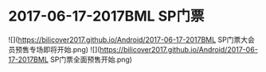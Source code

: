# 2017-06-17-2017BML SP门票
![](https://bilicover2017.github.io/Android/2017-06-17-2017BML SP门票大会员预售专场即将开始.png)
![](https://bilicover2017.github.io/Android/2017-06-17-2017BML SP门票全面预售开始.png)